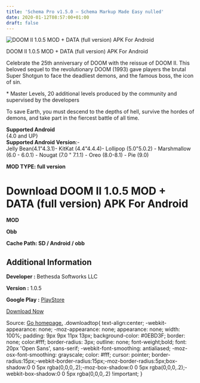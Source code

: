 ```yaml
---
title: 'Schema Pro v1.5.0 – Schema Markup Made Easy nulled'
date: 2020-01-12T08:57:00+01:00
draft: false
---
```


![DOOM II 1.0.5 MOD + DATA (full version) APK For Android](https://i1.wp.com/apkhome.net/wp-content/uploads/2020/01/DOOM-II-1.0.5-MOD-DATA-full-version.png "DOOM II 1.0.5 MOD + DATA (full version) APK For Android")

  

DOOM II 1.0.5 MOD + DATA (full version) APK For Android

Celebrate the 25th anniversary of DOOM with the reissue of DOOM II. This beloved sequel to the revolutionary DOOM (1993) gave players the brutal Super Shotgun to face the deadliest demons, and the famous boss, the icon of sin.

\* Master Levels, 20 additional levels produced by the community and supervised by the developers

To save Earth, you must descend to the depths of hell, survive the hordes of demons, and take part in the fiercest battle of all time.

**Supported Android**  
{4.0 and UP}  
**Supported Android Version**:-  
Jelly Bean(4.1"4.3.1)- KitKat (4.4"4.4.4)- Lollipop (5.0"5.0.2) - Marshmallow (6.0 - 6.0.1) - Nougat (7.0 " 7.1.1) - Oreo (8.0-8.1) - Pie (9.0)

**MOD TYPE: full version**

Download DOOM II 1.0.5 MOD + DATA (full version) APK For Android
================================================================

**MOD**

**Obb**

**Cache Path: SD / Android / obb**

Additional Information
----------------------

**Developer :** Bethesda Softworks LLC

**Version :** 1.0.5

**Google Play :** [PlayStore](https://play.google.com/store/apps/details?id=com.bethsoft.DOOMII)

  

[Download Now](https://store4app.co/post/doom-ii-1-0-5-mod-data-full-version-apk-for-android_1578655047)

  
Source: [Go homepage.](https://store4app.co/post/doom-ii-1-0-5-mod-data-full-version-apk-for-android_1578655047) .downloadtop{ text-align:center; -webkit-appearance: none; -moz-appearance: none; appearance: none; width: 100%; padding: 9px 9px 11px 13px; background-color: #0EBD3F; border: none; color:#fff; border-radius: 3px; outline: none; font-weight;bold; font: 20px 'Open Sans', sans-serif; -webkit-font-smoothing: antialiased; -moz-osx-font-smoothing: grayscale; color: #fff; cursor: pointer; border-radius:15px;-webkit-border-radius:15px;-moz-border-radius:5px;box-shadow:0 0 5px rgba(0,0,0,.2);-moz-box-shadow:0 0 5px rgba(0,0,0,.2);-webkit-box-shadow:0 0 5px rgba(0,0,0,.2) !important; }